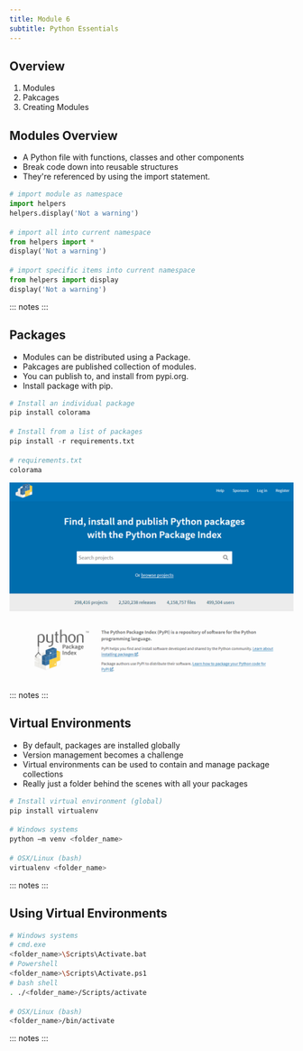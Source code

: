 ```yaml
---
title: Module 6
subtitle: Python Essentials
---
```


## Overview

1. Modules 
1. Pakcages
1. Creating Modules

## Modules Overview

- A Python file with functions, classes and other components
- Break code down into reusable structures
- They're referenced by using the import statement.


```python
# import module as namespace
import helpers
helpers.display('Not a warning')

# import all into current namespace
from helpers import *
display('Not a warning')

# import specific items into current namespace
from helpers import display
display('Not a warning')
```

::: notes
:::

## Packages

- Modules can be distributed using a Package.
- Pakcages are published collection of modules.
- You can publish to, and install from pypi.org.
- Install package with pip.


```python
# Install an individual package
pip install colorama

# Install from a list of packages
pip install -r requirements.txt

# requirements.txt
colorama
```

![](../media/pypi.png)

::: notes
:::

## Virtual Environments

- By default, packages are installed globally
- Version management becomes a challenge
- Virtual environments can be used to contain and manage package collections
- Really just a folder behind the scenes with all your packages

```python
# Install virtual environment (global)
pip install virtualenv

# Windows systems
python –m venv <folder_name>

# OSX/Linux (bash)
virtualenv <folder_name>

```

::: notes
:::

## Using Virtual Environments

```bash
# Windows systems
# cmd.exe
<folder_name>\Scripts\Activate.bat
# Powershell
<folder_name>\Scripts\Activate.ps1
# bash shell
. ./<folder_name>/Scripts/activate

# OSX/Linux (bash)
<folder_name>/bin/activate

```

::: notes
:::
